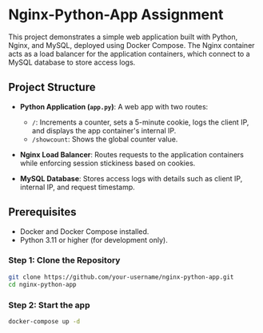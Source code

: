 # Nginx-Python-App Assignment

This project demonstrates a simple web application built with Python, Nginx, and MySQL, deployed using Docker Compose. The Nginx container acts as a load balancer for the application containers, which connect to a MySQL database to store access logs.

## Project Structure

- **Python Application (`app.py`)**: A web app with two routes:
  - `/`: Increments a counter, sets a 5-minute cookie, logs the client IP, and displays the app container's internal IP.
  - `/showcount`: Shows the global counter value.

- **Nginx Load Balancer**: Routes requests to the application containers while enforcing session stickiness based on cookies.

- **MySQL Database**: Stores access logs with details such as client IP, internal IP, and request timestamp.

## Prerequisites

- Docker and Docker Compose installed.
- Python 3.11 or higher (for development only).


### Step 1: Clone the Repository

```bash
git clone https://github.com/your-username/nginx-python-app.git
cd nginx-python-app
```

### Step 2: Start the app
```bash
docker-compose up -d
```
